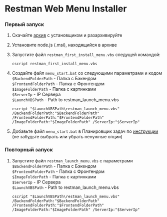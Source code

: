 # Restman Web Menu Installer

### Первый запуск

1. Скачайте [архив](https://github.com/SherzodAli/restman_menu_installer/archive/refs/heads/main.zip) с установщиком и разархивируйте
2. Установите node.js (.msi), находящийся в архиве
3. Запустите файл `restman_first_install_menu.vbs` следущей командой:

    ```shell
    cscript restman_first_install_menu.vbs
    ```
4. Создайте файл `menu_start.bat` со следующими параметрами и кодом  
   `$BackendFolderPath` - Папка с Бэкендом  
   `$FrontendFolderPath` - Папка с Фронтендом  
   `$ImageFolderPath` - Папка с картинками  
   `$ServerIp` - IP Сервера  
   `$LaunchVBSPath` - Path to restman_launch_menu.vbs

    ```shell
    cscript "$LaunchVBSPath\restman_launch_menu.vbs" /BackendFolderPath:"$BackendFolderPath" /FrontendFolderPath:"$FrontendFolderPath" /ImageFolderPath:"$ImageFolderPath" /ServerIp:"$ServerIp"
    ```
5. Добавьте файл `menu_start.bat` в Планировщик задач по [инструкции](https://stackhowto.com/how-to-run-batch-file-on-windows-startup/) (не забудьте выбрать или убрать ненужные опции)

### Повторный запуск

1. Запустите файл `restman_launch_menu.vbs` с параметрами  
   `$BackendFolderPath` - Папка с Бэкендом  
   `$FrontendFolderPath` - Папка с Фронтендом  
   `$ImageFolderPath` - Папка с картинками  
   `$ServerIp` - IP Сервера  
   `$LaunchVBSPath` - Path to restman_launch_menu.vbs

    ```shell
    cscript "$LaunchVBSPath\restman_launch_menu.vbs" /BackendFolderPath:"$BackendFolderPath" /FrontendFolderPath:"$FrontendFolderPath" /ImageFolderPath:"$ImageFolderPath" /ServerIp:"$ServerIp"
    ```
